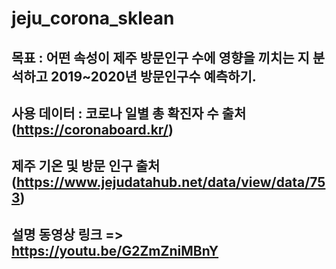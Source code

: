 # jeju_corona_sklean

## 목표 : 어떤 속성이 제주 방문인구 수에 영향을 끼치는 지 분석하고 2019~2020년 방문인구수 예측하기.

## 사용 데이터 : 코로나 일별 총 확진자 수 출처(https://coronaboard.kr/)
## 제주 기온 및 방문 인구 출처 (https://www.jejudatahub.net/data/view/data/753)

## 설명 동영상 링크 => https://youtu.be/G2ZmZniMBnY
